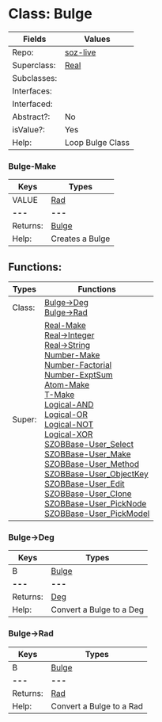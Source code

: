 
# Class:	Bulge

| Fields | Values |
| --------- | --------- |
| Repo: | [soz-live](/repos/soz-live.html) |
| Superclass: | [Real](Real.html) |
| Subclasses: |  |
| Interfaces: |  |
| Interfaced: |  |
| Abstract?: | No |
| isValue?: | Yes |
| Help: | Loop Bulge Class |

### Bulge-Make

| Keys | Types |
| --------- | --------- |
| VALUE | [Rad](Rad.html) |
| **---** | **---** |
| Returns: | [Bulge](Bulge.html) |
| Help: | Creates a Bulge |


## Functions:

| Types | Functions |
| --------- | --------- |
| Class: | [Bulge->Deg](#Bulge->Deg) <br> [Bulge->Rad](#Bulge->Rad) |
| Super: | [Real-Make](Real.html) <br> [Real->Integer](Real.html) <br> [Real->String](Real.html) <br> [Number-Make](Number.html) <br> [Number-Factorial](Number.html) <br> [Number-ExptSum](Number.html) <br> [Atom-Make](Atom.html) <br> [T-Make](T.html) <br> [Logical-AND](Logical.html) <br> [Logical-OR](Logical.html) <br> [Logical-NOT](Logical.html) <br> [Logical-XOR](Logical.html) <br> [SZOBBase-User_Select](SZOBBase.html) <br> [SZOBBase-User_Make](SZOBBase.html) <br> [SZOBBase-User_Method](SZOBBase.html) <br> [SZOBBase-User_ObjectKey](SZOBBase.html) <br> [SZOBBase-User_Edit](SZOBBase.html) <br> [SZOBBase-User_Clone](SZOBBase.html) <br> [SZOBBase-User_PickNode](SZOBBase.html) <br> [SZOBBase-User_PickModel](SZOBBase.html) |


### Bulge->Deg

| Keys | Types |
| --------- | --------- |
| B | [Bulge](Bulge.html) |
| **---** | **---** |
| Returns: | [Deg](Deg.html) |
| Help: | Convert a Bulge to a Deg |

### Bulge->Rad

| Keys | Types |
| --------- | --------- |
| B | [Bulge](Bulge.html) |
| **---** | **---** |
| Returns: | [Rad](Rad.html) |
| Help: | Convert a Bulge to a Rad |

